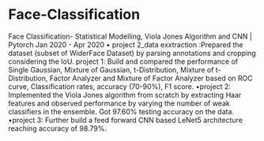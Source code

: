 # Face-Classification
Face Classification- Statistical Modelling, Viola Jones Algorithm and CNN | Pytorch Jan 2020 - Apr 2020
• project 2_data exxtraction :Prepared the dataset (subset of WiderFace Dataset) by parsing annotations and cropping considering the IoU.
project 1: Build and compared the performance of Single Gaussian, Mixture of Gaussian, t-Distribution, Mixture of t-Distribution, 
Factor Analyzer and Mixture of Factor Analyzer based on ROC curve, Classification rates, accuracy (70-90%), F1 score.
•project 2: Implemented the Viola Jones algorithm from scratch by extracting Haar features and observed performance by varying the 
number of weak classifiers in the ensemble. Got 97.60% testing accuracy on the data.
•project 3: Further build a feed forward CNN based LeNet5 architecture reaching accuracy of 98.79%.
